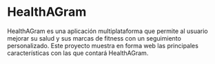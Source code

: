 # HealthAGram
 HealthAGram es una aplicación multiplataforma que permite al usuario mejorar su salud y sus marcas de fitness con un seguimiento personalizado. Este proyecto muestra en forma web las principales características con las que contará HealthAGram.
